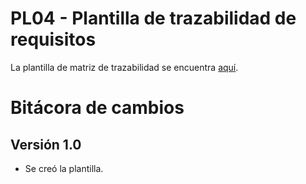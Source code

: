 # PL04 - Plantilla de trazabilidad de requisitos

La plantilla de matriz de trazabilidad se encuentra [aquí](https://docs.google.com/spreadsheets/d/1FCAYXvOlbt5BOBe549oyW0jqsyLW1D2ezwrbmBl-Xwk/edit#gid=0).
# Bitácora de cambios

## Versión 1.0
  - Se creó la plantilla.
